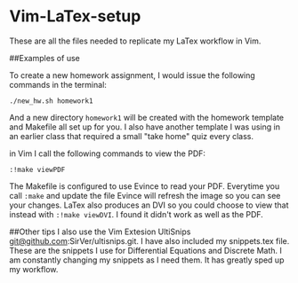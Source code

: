 # Vim-LaTex-setup
These are all the files needed to replicate my LaTex workflow in Vim.

##Examples of use
  
  To create a new homework assignment, I would issue the following commands in the terminal:
  ```
  ./new_hw.sh homework1
  ```
  And a new directory `homework1` will be created with the homework template and Makefile all set up for you. I also have another template I was using in an earlier class that required a small "take home" quiz every class.
  
  in Vim I call the following commands to view the PDF:
  ```
  :!make viewPDF
  ```
  The Makefile is configured to use Evince to read your PDF. Everytime you call `:make` and update the file Evince will refresh the image so you can see your changes.
    LaTex also produces an DVI so you could choose to view that instead with `:!make viewDVI`. I found it didn't work as well as the PDF.
  
##Other tips
  I also use the Vim Extesion UltiSnips git@github.com:SirVer/ultisnips.git.
  I have also included my snippets.tex file. These are the snippets I use for Differential Equations and Discrete Math. I am constantly changing my snippets as I need them. It has greatly sped up my workflow.
